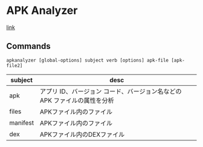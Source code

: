 # APK Analyzer

[link](https://developer.android.com/studio/command-line/apkanalyzer)

## Commands

```shell
apkanalyzer [global-options] subject verb [options] apk-file [apk-file2]
```

| subject | desc                                    |
|---------|-----------------------------------------|
| apk     | アプリ ID、バージョン コード、バージョン名などの APK ファイルの属性を分析 |
| files   | APKファイル内のファイル                           |
| manifest   | APKファイル内のファイル                           |
| dex   | APKファイル内のDEXファイル                          |

